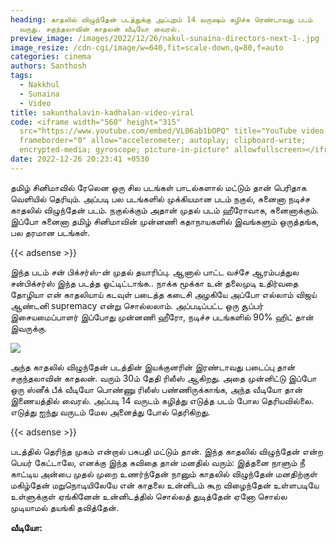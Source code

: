 ```yaml
---
heading: காதலில் விழுந்தேன் படத்துக்கு அப்புறம் 14 வருஷம் கழிச்சு ரெண்டாவது படம்
  வருது. சகுந்தலாவின் காதலன் வீடியோ வைரல்.
preview_image: /images/2022/12/26/nakul-sunaina-directors-next-1-.jpg
image_resize: /cdn-cgi/image/w=640,fit=scale-down,q=80,f=auto
categories: cinema
authors: Santhosh
tags:
  - Nakkhul
  - Sunaina
  - Video
title: sakunthalavin-kadhalan-video-viral
code: <iframe width="560" height="315"
  src="https://www.youtube.com/embed/VL06ab1bOPQ" title="YouTube video player"
  frameborder="0" allow="accelerometer; autoplay; clipboard-write;
  encrypted-media; gyroscope; picture-in-picture" allowfullscreen></iframe>
date: 2022-12-26 20:23:41 +0530
---
```



தமிழ் சினிமாவில் ரேலென ஒரு சில படங்கள் பாடல்களால் மட்டும் தான் பெரிதாக வெளியில் தெரியும். அப்படி பல படங்களில் முக்கியமான படம் நகுல், சுனைனா நடிச்ச காதலில் விழுந்தேன் படம். நகுல்க்கும் அதான் முதல் படம் ஹீரோவாக, சுனைனாக்கும். இப்போ சுனைனா தமிழ் சினிமாவின் முன்னணி கதாநாயகளில் இவங்களும் ஒருத்தங்க, பல தரமான படங்கள்.

{{< adsense >}} 

இந்த படம் சன் பிக்சர்ஸ்-ன் முதல் தயாரிப்பு. ஆனால் பாட்ட வச்சே ஆரம்பத்துல சன்பிக்சர்ஸ் இந்த படத்த ஓட்டிட்டாங்க..
நாக்க மூக்கா
உன் தலைமுடி உதிர்வதை
தோழியா என் காதலியாய்
கடவுள் படைத்த கடைசி அழகியே 
அப்போ எல்லாம் விஜய் ஆண்டனி supremacy என்று சொல்லலாம். அப்படிப்பட்ட ஒரு சூப்பர் இசையமைப்பாளர் இப்போது முன்னணி ஹீரோ, நடிச்ச படங்களில் 90% ஹிட் தான் இவருக்கு.

![](/images/2022/12/26/nakul-sunaina-directors-next-2-.jpg)

அந்த காதலில் விழுந்தேன் படத்தின் இயக்குனரின் இரண்டாவது படைப்பு தான் சகுந்தலாவின் காதலன். வரும் 30ம் தேதி ரிலீஸ் ஆகிறது. அதை முன்னிட்டு இப்போ ஒரு ஸ்னீக் பீக் வீடியோ பொண்ணு ரிலீஸ் பண்ணிருக்காங்க, அந்த வீடியோ தான் இணையத்தில் வைரல். அப்படி 14 வருடம் கழித்து எடுத்த படம் போல தெரியவில்லை. எடுத்து ஐந்து வருடம் மேல அனைத்து போல் தெரிகிறது.

{{< adsense >}}

படத்தில் தெரிந்த முகம் என்றால் பசுபதி மட்டும் தான். இந்த காதலில் விழுந்தேன் என்ற பெயர் கேட்டாலே, எனக்கு இந்த கவிதை தான் மனதில் வரும்:
இத்தனை நாளும் நீ காட்டிய அன்பை 
முதல் முறை உணர்ந்தேன்
நானும் காதலில் விழுந்தேன்
மனதிற்குள் மகிழ்தேன்
மறுநொடியிலேயே என் காதலை உன்னிடம் கூற விழைந்தேன்
உள்ளபடியே உள்ளுக்குள் ஏங்கினேன்
உன்னிடத்தில் சொல்லத் துடித்தேன்
ஏனோ சொல்ல முடியாமல் தயங்கி தவித்தேன்.

**வீடியோ:**